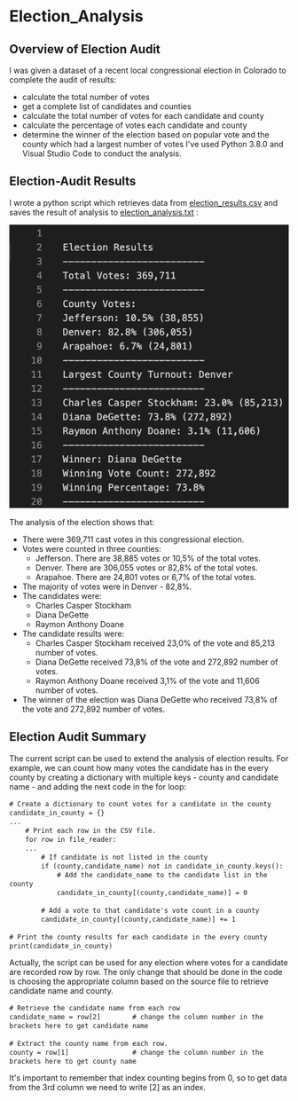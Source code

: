 # Election_Analysis

## Overview of Election Audit
I was given a dataset of a recent local congressional election in Colorado to complete the audit of results:
- calculate the total number of votes
- get a complete list of candidates and counties
- calculate the total number of votes for each candidate and county
- calculate the percentage of votes each candidate and county
- determine the winner of the election based on popular vote and the county which had a largest number of votes
I've used Python 3.8.0 and Visual Studio Code to conduct the analysis.

## Election-Audit Results
I wrote a python script which retrieves data from [election_results.csv](https://github.com/angkohtenko/Election_Analysis/blob/main/Resources/election_results.csv) and saves the result of analysis to [election_analysis.txt](https://github.com/angkohtenko/Election_Analysis/blob/main/Analysis/election_analysis.txt) :

![](https://github.com/angkohtenko/Election_Analysis/blob/main/Analysis/election_analysis_screenshot.png)

The analysis of the election shows that:
- There were 369,711 cast votes in this congressional election.
- Votes were counted in three counties:
  * Jefferson. There are 38,885 votes or 10,5% of the total votes.
  * Denver. There are 306,055 votes or 82,8% of the total votes.
  * Arapahoe. There are 24,801 votes or 6,7% of the total votes.
- The majority of votes were in Denver - 82,8%.
- The candidates were:
  * Charles Casper Stockham
  * Diana DeGette
  * Raymon Anthony Doane
- The candidate results were:
  * Charles Casper Stockham received 23,0% of the vote and 85,213 number of votes.
  * Diana DeGette received 73,8% of the vote and 272,892 number of votes.
  * Raymon Anthony Doane received 3,1% of the vote and 11,606 number of votes.
- The winner of the election was Diana DeGette who received 73,8% of the vote and 272,892 number of votes.


## Election Audit Summary
The current script can be used to extend the analysis of election results.
For example, we can count how many votes the candidate has in the every county by creating a dictionary with multiple keys - county and candidate name - and
adding the next code in the for loop:
```
# Create a dictionary to count votes for a candidate in the county
candidate_in_county = {}
...
    # Print each row in the CSV file.
    for row in file_reader:
    ...
        # If candidate is not listed in the county
        if (county,candidate_name) not in candidate_in_county.keys():
            # Add the candidate_name to the candidate list in the county
            candidate_in_county[(county,candidate_name)] = 0

        # Add a vote to that candidate's vote count in a county
        candidate_in_county[(county,candidate_name)] += 1

# Print the county results for each candidate in the every county
print(candidate_in_county)
```
Actually, the script can be used for any election where votes for a candidate are recorded row by row. The only change that should be done in the code is choosing the appropriate column based on the source file to retrieve candidate name and county.
```
# Retrieve the candidate name from each row
candidate_name = row[2]        # change the column number in the brackets here to get candidate name

# Extract the county name from each row.
county = row[1]                # change the column number in the brackets here to get county name
````
It's important to remember that index counting begins from 0, so to get data from the 3rd column we need to write [2] as an index.
